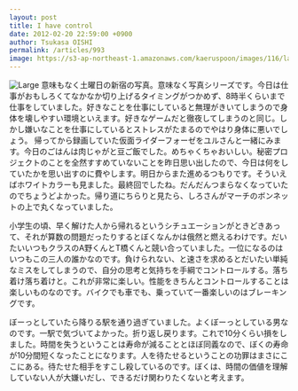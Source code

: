 ```yaml
---
layout: post
title: I have control
date: 2012-02-20 22:59:00 +0900
author: Tsukasa OISHI
permalink: /articles/993
image: https://s3-ap-northeast-1.amazonaws.com/kaeruspoon/images/116/large.JPG?1329746389
---
```


![Large](https://s3-ap-northeast-1.amazonaws.com/kaeruspoon/images/116/large.JPG?1329746389)
意味もなく土曜日の新宿の写真。意味なく写真シリーズです。今日は仕事がおもしろくてなかなか切り上げるタイミングがつかめず、8時半くらいまで仕事をしていました。好きなことを仕事にしていると無理がきいてしまうので身体を壊しやすい環境といえます。好きなゲームだと徹夜してしまうのと同じ。しかし嫌いなことを仕事にしているとストレスがたまるのでやはり身体に悪いでしょう。
帰ってから録画していた仮面ライダーフォーゼをユルさんと一緒にみます。今日のごはんは肉じゃがと豆ご飯でした。めちゃくちゃおいしい。秘密プロジェクトのことを全然すすめていないことを昨日思い出したので、今日は何をしていたかを思い出すのに費やします。明日からまた進めるつもりです。そういえばホワイトカラーも見ました。最終回でしたね。だんだんつまらなくなっていたのでちょうどよかった。帰り道にちらりと見たら、しろさんがマーチのボンネットの上で丸くなっていました。

小学生の頃、早く解けた人から帰れるというシチュエーションがときどきあって、それが算数の問題だったりするとぼくなんかは俄然と燃えるわけです。だいたいいつもクラスのA野くんとT橋くんと競い合っていました。一位になるのはいつもこの三人の誰かなのです。負けられない、と速さを求めるとだいたい単純なミスをしてしまうので、自分の思考と気持ちを手綱でコントロールする。落ち着け落ち着けと。これが非常に楽しい。性能をきちんとコントロールすることは楽しいものなのです。バイクでも車でも、乗っていて一番楽しいのはブレーキングです。

ぼーっとしていたら降りる駅を通り過ぎていました。よくぼーっとしている男なのです。一駅で気づいてよかった。折り返し戻ります。これで10分くらい損をしました。時間を失うということは寿命が減ることとほぼ同義なので、ぼくの寿命が10分間短くなったことになります。人を待たせるということの功罪はまさにここにある。待たせた相手をすこし殺しているのです。ぼくは、時間の価値を理解していない人が大嫌いだし、できるだけ関わりたくないと考えます。

